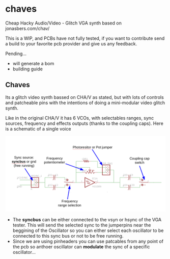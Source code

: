 # chaves
Cheap Hacky Audio/Video - Glitch VGA synth based on jonasbers.com/chav/

This is a WIP, and PCBs have not fully tested, if you want to contribute send a build to your favorite pcb provider and give us any feedback.

Pending...

* will generate a bom
* building guide

## Chaves

Its a glitch video synth bassed on CHA/V as stated, but with lots of controls and patcheable pins with the intentions of doing a mini-modular video glitch synth.

Like in the original CHA/V it has 6 VCOs, with selectables ranges, sync sources, frequency and effects outputs (thanks to the coupling caps). Here is a schematic of a single voice

![single oscillator schematic](images/single_oscillator_diagram.png)

* The __syncbus__ can be either connected to the vsyn or hsync of the VGA tester. This will send the selected sync to the jumperpins near the beggining of the Oscillator so you can either select each oscillator to be connected to this sync bus or not to be free running.
* Since we are using pinheaders you can use patcables from any point of the pcb so anthoer oscillator can __modulate__ the sync of a specific oscillator...